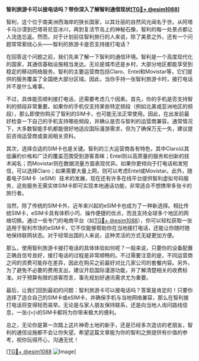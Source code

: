 **智利旅游卡可以接电话吗？带你深入了解智利通信现状[[TG💪+ @esim1088](https://t.me/s/esim1088)]**

智利，这个位于南美洲西海岸的狭长国家，以其壮丽的自然风光闻名于世。从阿塔卡马沙漠到巴塔哥尼亚冰川，再到复活节岛上的神秘石像，智利的每一处景点都让人流连忘返。然而，对于计划前往智利旅行的人来说，除了美景之外，还有一个问题常常萦绕心头——智利的旅游卡是否支持接打电话？

在回答这个问题之前，我们先来了解一下智利的通信环境。智利是一个高度现代化的国家，其通信基础设施相当发达。无论是城市还是乡村，大部分地区都能享受到稳定的移动网络服务。智利的主要运营商包括Claro、Entel和Movistar等，它们提供的服务覆盖了全国绝大部分区域。因此，当你手持一张智利旅游卡时，接打电话并不是什么难事。

不过，具体能否顺利接打电话，还需要考虑几个因素。首先，你的手机是否支持智利的频段非常重要。如果你的手机仅支持某些特定频段（例如北美或亚洲地区的频段），那么即使你购买了智利的SIM卡，也可能无法正常使用。因此，在出发前最好检查一下自己的手机支持哪些频段，并确认是否与智利的运营商兼容。通常情况下，大多数智能手机都能很好地适应国际漫游需求，但为了确保万无一失，建议提前咨询运营商或查阅相关资料。

其次，选择合适的SIM卡也是关键。智利的三大运营商各有特色，其中Claro以其低廉的价格和广泛的覆盖范围受到游客青睐；Entel则以高质量的服务和创新的技术闻名；而Movistar则在数据流量方面表现优异。如果你更倾向于打电话和发短信，可以选择Claro；如果需要大量上网，则可以考虑Entel或Movistar。此外，随着电子SIM卡（eSIM）技术的发展，现在还有许多在线平台提供智利虚拟号码服务，这些服务无需实体SIM卡即可实现本地通话功能，非常适合不想携带多张卡的旅行者。

当然，除了传统的SIM卡外，近年来兴起的eSIM卡也成为了一种新选择。相比传统SIM卡，eSIM卡具有体积小巧、操作便捷的优点，而且支持全球多个地区的网络切换。通过一些专门的电商平台（如[TG💪+ @esim1088](https://t.me/s/esim1088)），你可以轻松获取一张适用于智利市场的eSIM卡，它不仅能够帮助你在当地接打电话，还能让你随时随地保持联网状态。对于经常出国的人来说，这种灵活的方式无疑更加方便。

那么，使用智利旅游卡接打电话的具体体验如何呢？一般来说，只要你的设备配置正确且信号良好，接打电话的过程是非常顺畅的。不过需要注意的是，不同运营商之间的资费可能存在差异，因此在购买之前最好对比几家公司的套餐内容。另外，为了避免不必要的费用支出，建议开启国际漫游功能，并了解清楚相关的收费标准。对于预算有限的游客而言，事先规划好通讯需求尤为重要。

最后，让我们回到最初的问题：智利旅游卡可以接电话吗？答案是肯定的！只要你选择了适合自己的SIM卡或eSIM卡，并确保手机与当地网络兼容，那么在智利接打电话将变得轻而易举。无论是与家人朋友保持联系，还是向当地人询问路线信息，一张小小的SIM卡都将为你带来极大的便利。

总之，无论你是第一次踏上这片神奇土地的新手，还是已经多次造访的老朋友，智利的通信设施都不会让你失望。希望这篇文章能为你的智利之旅提供有价值的参考，祝你玩得开心，沟通无忧！

[[TG💪+ @esim1088](https://t.me/s/esim1088) ![Image](https://i.postimg.cc/4NQfJmqS/Snipaste-2025-05-13-00-14-12.png)]